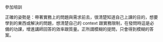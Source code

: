 參加培訓

正確的姿勢是：帶著實務上的問題與需求前去，很清楚知道自己上課的目的，想要學到的東西或解決的問題，想清楚自己的 context 跟實務限制，在發問時這是必備的功課，增進講師回答的效率跟質量。正所謂模糊的提問，只會得到模糊的答案。
